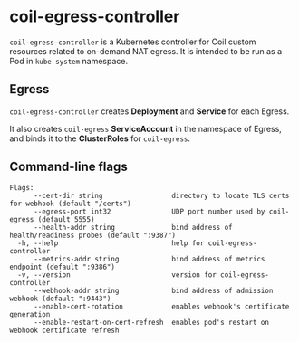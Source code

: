 coil-egress-controller
===============

`coil-egress-controller` is a Kubernetes controller for Coil custom resources related to on-demand NAT egress.
It is intended to be run as a Pod in `kube-system` namespace.


## Egress

`coil-egress-controller` creates **Deployment** and **Service** for each Egress.

It also creates `coil-egress` **ServiceAccount** in the namespace of Egress,
and binds it to the **ClusterRoles** for `coil-egress`.

## Command-line flags

```
Flags:
      --cert-dir string                 directory to locate TLS certs for webhook (default "/certs")
      --egress-port int32               UDP port number used by coil-egress (default 5555)
      --health-addr string              bind address of health/readiness probes (default ":9387")
  -h, --help                            help for coil-egress-controller
      --metrics-addr string             bind address of metrics endpoint (default ":9386")
  -v, --version                         version for coil-egress-controller
      --webhook-addr string             bind address of admission webhook (default ":9443")
      --enable-cert-rotation            enables webhook's certificate generation
      --enable-restart-on-cert-refresh  enables pod's restart on webhook certificate refresh
```
